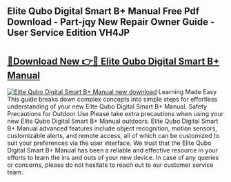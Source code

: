 ## Elite Qubo Digital Smart B+ Manual Free Pdf Download - Part-jqy New Repair Owner Guide - User Service Edition VH4JP

# <h2><a href="http://bc15738.oget.top/?id=Elite+Qubo+Digital+Smart+B%2b+Manual">🔗Download New 👉🔴 Elite Qubo Digital Smart B+ Manual</a></h2>

[![Elite Qubo Digital Smart B+ Manual new download](https://i.imgur.com/5g1atiW.png)](http://bc15738.oget.top/?id=Elite+Qubo+Digital+Smart+B%2b+Manual)
Learning Made Easy This guide breaks down complex concepts into simple steps for effortless understanding of your new Elite Qubo Digital Smart B+ Manual. Safety Precautions for Outdoor Use Please take extra precautions when using your new Elite Qubo Digital Smart B+ Manual outdoors. Elite Qubo Digital Smart B+ Manual advanced features include object recognition, motion sensors, customizable alerts, and remote access, all of which can be customized to suit your preferences via the user interface. We trust that the Elite Qubo Digital Smart B+ Manual has been a reliable and effective resource in your efforts to learn the ins and outs of your new device. In case of any queries or concerns, please do not hesitate to reach out to our customer service team.
